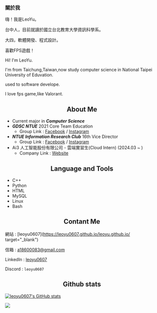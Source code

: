 ### 關於我

嗨！我是LeoYu。

台中人，目前就讀於國立台北教育大學資訊科學系。

大四，軟體開發、程式設計。

喜歡FPS遊戲！

Hi! I'm LeoYu.

I'm from Taichung,Taiwan,now study computer science in National Taipei University of Eduvation.

used to software develope.

I love fps game,like Valorant.

<!--經歷-->
<h2 align = "center">
  About Me
</h2>

* Current major in ***Computer Science***
* ***GDSC NTUE*** 2021 Core Team Education
  * Group Link : [Facebook](https://www.facebook.com/DSCNTUE) / [Instagram](https://www.instagram.com/dsc_ntue/)
* ***NTUE Information Research Club*** 16th Vice Director
  * Group Link : [Facebook](https://www.facebook.com/ntueIRC) / [Instagram](https://www.instagram.com/ntueirc/)
* Ai3 人工智能股份有限公司 - 雲端實習生(Cloud Intern) (2024.03 ~ )
  * Company Link : [Website](https://ai3.cloud/)
<!--置頂專案-->



<!--語言工具/技能-->
<h2 align = "center">
  Language and Tools
</h2>

- C++
- Python
- HTML
- MySQL
- Linux
- Bash
<!--- PHP-->
<!--- JSP-->
<!--- Arduino-->


<h2 align = "center">
  Contant Me
</h2>

 網站 : [leoyu0607](<https://leoyu0607.github.io/leoyu.github.io/> target="_blank")

 信箱 : [a18600083@gmail.com](mailto:a18600083@gmail.com)
 
 LinkedIn : [leoyu0607](https://www.linkedin.com/in/leoyu0607/)
 
 Discord : `leoyu0607`

<h2 align = "center">
  Github stats
</h2>

[![leoyu0607's GitHub stats](https://github-readme-stats.vercel.app/api?username=leoyu0607&count_private=true&show_icons=true&theme=tokyonight)](https://github.com/anuraghazra/github-readme-stats)

![](https://github-readme-stats.vercel.app/api/top-langs/?username=leoyu0607&layout=compact&hide=scss,vue&count_private=true)
